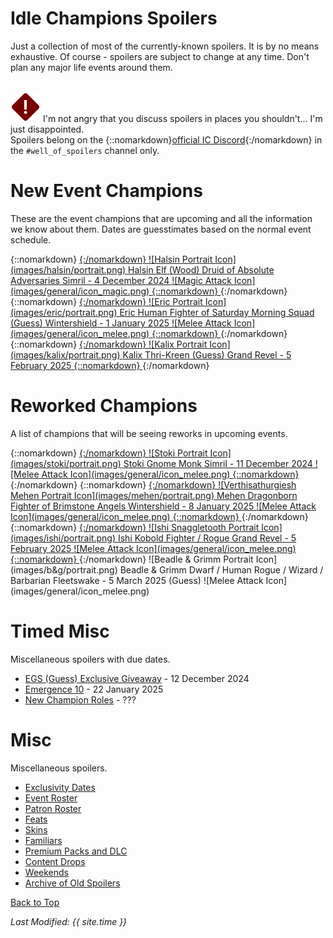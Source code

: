 # Idle Champions Spoilers

Just a collection of most of the currently-known spoilers. It is by no means exhaustive. Of course - spoilers are subject to change at any time. Don't plan any major life events around them.

<br/><span class="spoilerWarningRow">
<span class="spoilerWarningIcon">![Warning Icon](images/general/warning.png)</span>
<span class="spoilerWarning">I'm not angry that you discuss spoilers in places you shouldn't... I'm just disappointed.<br/>Spoilers belong on the {::nomarkdown}<a href="https://discord.gg/idlechampions" target="_blank">official IC Discord</a>{:/nomarkdown} in the `#well_of_spoilers` channel only.</span>
</span>

# New Event Champions

These are the event champions that are upcoming and all the information we know about them. Dates are guesstimates based on the normal event schedule.

<span class="indexChampionTableColumn">
{::nomarkdown}
<a href="halsin.html">
{:/nomarkdown}
    <span class="indexChampionTableRow">
        <span class="indexChampionTableIcon">
            ![Halsin Portrait Icon](images/halsin/portrait.png)
        </span>
        <span class="indexChampionTableInfo">
            <span class="indexChampionTableChampion">
                Halsin
            </span>
            <span class="indexChampionTableEvent">
                <span class="indexChampionTableNoLink">Elf (Wood) Druid of Absolute Adversaries</span>
            </span>
            <span class="indexChampionTableEvent">
                <span class="indexChampionTableNoLink">Simril - 4 December 2024</span>
            </span>
        </span>
        <span class="indexChampionTableAttack">
            ![Magic Attack Icon](images/general/icon_magic.png)
        </span>
    </span>
{::nomarkdown}
</a>
{:/nomarkdown}
{::nomarkdown}
<a href="eric.html">
{:/nomarkdown}
    <span class="indexChampionTableRow">
        <span class="indexChampionTableIcon">
            ![Eric Portrait Icon](images/eric/portrait.png)
        </span>
        <span class="indexChampionTableInfo">
            <span class="indexChampionTableChampion">
                Eric
            </span>
            <span class="indexChampionTableEvent">
                <span class="indexChampionTableNoLink">Human Fighter of Saturday Morning Squad (Guess)</span>
            </span>
            <span class="indexChampionTableEvent">
                <span class="indexChampionTableNoLink">Wintershield - 1 January 2025</span>
            </span>
        </span>
        <span class="indexChampionTableAttack">
            ![Melee Attack Icon](images/general/icon_melee.png)
        </span>
    </span>
{::nomarkdown}
</a>
{:/nomarkdown}
{::nomarkdown}
<a href="kalix.html">
{:/nomarkdown}
    <span class="indexChampionTableRow">
        <span class="indexChampionTableIcon">
            ![Kalix Portrait Icon](images/kalix/portrait.png)
        </span>
        <span class="indexChampionTableInfo">
            <span class="indexChampionTableChampion">
                Kalix
            </span>
            <span class="indexChampionTableEvent">
                <span class="indexChampionTableNoLink">Thri-Kreen (Guess)</span>
            </span>
            <span class="indexChampionTableEvent">
                <span class="indexChampionTableNoLink">Grand Revel - 5 February 2025</span>
            </span>
        </span>
    </span>
{::nomarkdown}
</a>
{:/nomarkdown}
</span>

# Reworked Champions

A list of champions that will be seeing reworks in upcoming events.

<span class="indexChampionTableColumn">
{::nomarkdown}
<a href="stoki.html">
{:/nomarkdown}
    <span class="indexChampionTableRow">
        <span class="indexChampionTableIcon">
            ![Stoki Portrait Icon](images/stoki/portrait.png)
        </span>
        <span class="indexChampionTableInfo">
            <span class="indexChampionTableChampion">
                Stoki
            </span>
            <span class="indexChampionTableEvent">
                <span class="indexChampionTableNoLink">Gnome Monk</span>
            </span>
            <span class="indexChampionTableEvent">
                <span class="indexChampionTableNoLink">Simril - 11 December 2024</span>
            </span>
        </span>
        <span class="indexChampionTableAttack">
            ![Melee Attack Icon](images/general/icon_melee.png)
        </span>
    </span>
{::nomarkdown}
</a>
{:/nomarkdown}
{::nomarkdown}
<a href="mehen.html">
{:/nomarkdown}
    <span class="indexChampionTableRow">
        <span class="indexChampionTableIcon">
            ![Verthisathurgiesh Mehen Portrait Icon](images/mehen/portrait.png)
        </span>
        <span class="indexChampionTableInfo">
            <span class="indexChampionTableChampion">
                Mehen
            </span>
            <span class="indexChampionTableEvent">
                <span class="indexChampionTableNoLink">Dragonborn Fighter of Brimstone Angels</span>
            </span>
            <span class="indexChampionTableEvent">
                <span class="indexChampionTableNoLink">Wintershield - 8 January 2025</span>
            </span>
        </span>
        <span class="indexChampionTableAttack">
            ![Melee Attack Icon](images/general/icon_melee.png)
        </span>
    </span>
{::nomarkdown}
</a>
{:/nomarkdown}
{::nomarkdown}
<a href="ishi.html">
{:/nomarkdown}
    <span class="indexChampionTableRow">
        <span class="indexChampionTableIcon">
            ![Ishi Snaggletooth Portrait Icon](images/ishi/portrait.png)
        </span>
        <span class="indexChampionTableInfo">
            <span class="indexChampionTableChampion">
                Ishi
            </span>
            <span class="indexChampionTableEvent">
                <span class="indexChampionTableNoLink">Kobold Fighter / Rogue</span>
            </span>
            <span class="indexChampionTableEvent">
                <span class="indexChampionTableNoLink">Grand Revel - 5 February 2025</span>
            </span>
        </span>
        <span class="indexChampionTableAttack">
            ![Melee Attack Icon](images/general/icon_melee.png)
        </span>
    </span>
{::nomarkdown}
</a>
{:/nomarkdown}
    <span class="indexChampionTableRowNoHover">
        <span class="indexChampionTableIcon">
            ![Beadle & Grimm Portrait Icon](images/b&g/portrait.png)
        </span>
        <span class="indexChampionTableInfo">
            <span class="indexChampionTableChampion">
                Beadle & Grimm
            </span>
            <span class="indexChampionTableEvent">
                <span class="indexChampionTableNoLink">Dwarf / Human Rogue / Wizard / Barbarian</span>
            </span>
            <span class="indexChampionTableEvent">
                <span class="indexChampionTableNoLink">Fleetswake - 5 March 2025 (Guess)</span>
            </span>
        </span>
        <span class="indexChampionTableAttack">
            ![Melee Attack Icon](images/general/icon_melee.png)
        </span>
    </span>
</span>

# Timed Misc

Miscellaneous spoilers with due dates.

* [EGS (Guess) Exclusive Giveaway](platform_giveaway_517.md) - 12 December 2024
* [Emergence 10](emergence_10.md) - 22 January 2025
* [New Champion Roles](new_champion_roles.md) - ???

# Misc

Miscellaneous spoilers.

* [Exclusivity Dates](exclusivitydates.md)
* [Event Roster](event_roster.md)
* [Patron Roster](patron_roster.md)
* [Feats](feats.md)
* [Skins](skins.md)
* [Familiars](familiars.md)
* [Premium Packs and DLC](premium.md)
* [Content Drops](contentdrops.md)
* [Weekends](weekends.md)
* [Archive of Old Spoilers](archive.md)

[Back to Top](#top)

*Last Modified: {{ site.time }}*
